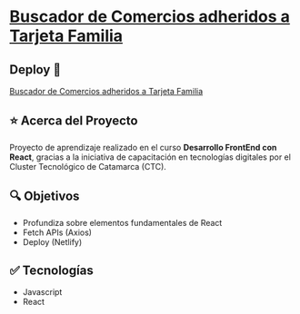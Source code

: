 # [Buscador de Comercios adheridos a Tarjeta Familia](https://mdcarron-ctc-tarjeta-familia.netlify.app/)

## Deploy 🔻

[Buscador de Comercios adheridos a Tarjeta Familia](https://mdcarron-ctc-tarjeta-familia.netlify.app/)

## ⭐ Acerca del Proyecto

Proyecto de aprendizaje realizado en el curso **Desarrollo FrontEnd con React**, gracias a la iniciativa de capacitación en tecnologías digitales por el Cluster Tecnológico de Catamarca (CTC).


## 🔍 Objetivos

- Profundiza sobre elementos fundamentales de React
- Fetch APIs (Axios)
- Deploy (Netlify)

## ✅ Tecnologías

- Javascript
- React
